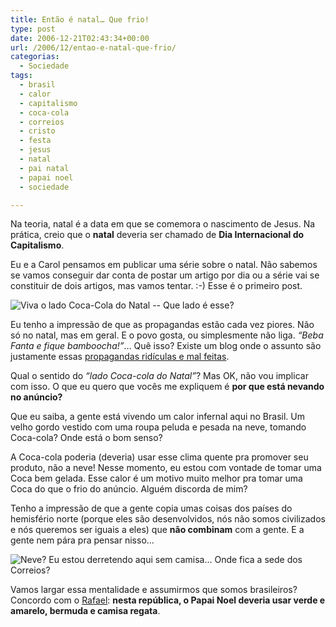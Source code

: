```yaml
---
title: Então é natal… Que frio!
type: post
date: 2006-12-21T02:43:34+00:00
url: /2006/12/entao-e-natal-que-frio/
categorias:
  - Sociedade
tags:
  - brasil
  - calor
  - capitalismo
  - coca-cola
  - correios
  - cristo
  - festa
  - jesus
  - natal
  - pai natal
  - papai noel
  - sociedade

---
```

Na teoria, natal é a data em que se comemora o nascimento de Jesus. Na prática, creio que o **natal** deveria ser chamado de **Dia Internacional do Capitalismo**.

Eu e a Carol pensamos em publicar uma série sobre o natal. Não sabemos se vamos conseguir dar conta de postar um artigo por dia ou a série vai se constituir de dois artigos, mas vamos tentar. :-) Esse é o primeiro post.

![Viva o lado Coca-Cola do Natal -- Que lado é esse?](/wp-content/uploads/2006/12/coca.jpg)

Eu tenho a impressão de que as propagandas estão cada vez piores. Não só no natal, mas em geral. E o povo gosta, ou simplesmente não liga. _“Beba Fanta e fique bamboocha!”_… Quê isso? Existe um blog onde o assunto são justamente essas [propagandas ridículas e mal feitas][1].

Qual o sentido do _“lado Coca-cola do Natal”_? Mas OK, não vou implicar com isso. O que eu quero que vocês me expliquem é **por que está nevando no anúncio?**

Que eu saiba, a gente está vivendo um calor infernal aqui no Brasil. Um velho gordo vestido com uma roupa peluda e pesada na neve, tomando Coca-cola? Onde está o bom senso?

A Coca-cola poderia (deveria) usar esse clima quente pra promover seu produto, não a neve! Nesse momento, eu estou com vontade de tomar uma Coca bem gelada. Esse calor é um motivo muito melhor pra tomar uma Coca do que o frio do anúncio. Alguém discorda de mim?

Tenho a impressão de que a gente copia umas coisas dos países do hemisfério norte (porque eles são desenvolvidos, nós não somos civilizados e nós queremos ser iguais a eles) que **não combinam** com a gente. E a gente nem pára pra pensar nisso…

![Neve? Eu estou derretendo aqui sem camisa... Onde fica a sede dos Correios?](/wp-content/uploads/2006/12/correios_logo_natal_2006.gif)

Vamos largar essa mentalidade e assumirmos que somos brasileiros? Concordo com o [Rafael][2]: **nesta república, o Papai Noel deveria usar verde e amarelo, bermuda e camisa regata**.

 [1]: http://despropaganda.zip.net/
 [2]: http://novo-mundo.org/log/2006/12/05/o-que-a-neve-tem-haver-com-o-natal-tropical/

